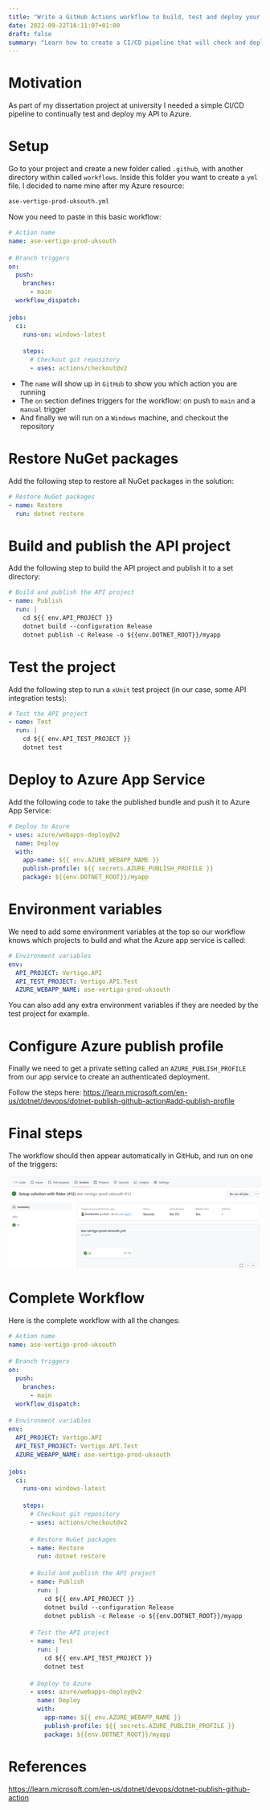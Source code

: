 ```yaml
---
title: "Write a GitHub Actions workflow to build, test and deploy your .NET 6 API to Azure App Service"
date: 2022-09-22T16:11:07+01:00
draft: false
summary: "Learn how to create a CI/CD pipeline that will check and deploy your changes everytime you push to main"
---
```


# Motivation

As part of my dissertation project at university I needed a simple CI/CD pipeline to continually test and deploy my API to Azure.

# Setup

Go to your project and create a new folder called `.github`, with another directory within called `workflows`. Inside this folder you want to create a `yml` file. I decided to name mine after my Azure resource:

```cmd
ase-vertigo-prod-uksouth.yml
```

Now you need to paste in this basic workflow:

```yml
# Action name
name: ase-vertigo-prod-uksouth

# Branch triggers
on:
  push:
    branches:
      - main
  workflow_dispatch:

jobs:
  ci:
    runs-on: windows-latest

    steps:
      # Checkout git repository
      - uses: actions/checkout@v2
```

- The `name` will show up in `GitHub` to show you which action you are running
- The `on` section defines triggers for the workflow: on push to `main` and a `manual` trigger
- And finally we will run on a `Windows` machine, and checkout the repository

# Restore NuGet packages

Add the following step to restore all NuGet packages in the solution:

```yml
# Restore NuGet packages
- name: Restore
  run: dotnet restore
```

# Build and publish the API project

Add the following step to build the API project and publish it to a set directory:

```yml
# Build and publish the API project
- name: Publish
  run: |
    cd ${{ env.API_PROJECT }}
    dotnet build --configuration Release
    dotnet publish -c Release -o ${{env.DOTNET_ROOT}}/myapp
```

# Test the project

Add the following step to run a `xUnit` test project (in our case, some API integration tests):

```yml
# Test the API project
- name: Test
  run: |
    cd ${{ env.API_TEST_PROJECT }}
    dotnet test
```

# Deploy to Azure App Service

Add the following code to take the published bundle and push it to Azure App Service:

```yml
# Deploy to Azure
- uses: azure/webapps-deploy@v2
  name: Deploy
  with:
    app-name: ${{ env.AZURE_WEBAPP_NAME }}
    publish-profile: ${{ secrets.AZURE_PUBLISH_PROFILE }}
    package: ${{env.DOTNET_ROOT}}/myapp
```

# Environment variables

We need to add some environment variables at the top so our workflow knows which projects to build and what the Azure app service is called:

```yml
# Environment variables
env:
  API_PROJECT: Vertigo.API
  API_TEST_PROJECT: Vertigo.API.Test
  AZURE_WEBAPP_NAME: ase-vertigo-prod-uksouth
```

You can also add any extra environment variables if they are needed by the test project for example.

# Configure Azure publish profile

Finally we need to get a private setting called an `AZURE_PUBLISH_PROFILE` from our app service to create an authenticated deployment.

Follow the steps here: https://learn.microsoft.com/en-us/dotnet/devops/dotnet-publish-github-action#add-publish-profile

# Final steps

The workflow should then appear automatically in GitHub, and run on one of the triggers:

![GitHub Actions](/images/github-actions.png)

# Complete Workflow

Here is the complete workflow with all the changes:

```yml
# Action name
name: ase-vertigo-prod-uksouth

# Branch triggers
on:
  push:
    branches:
      - main
  workflow_dispatch:

# Environment variables
env:
  API_PROJECT: Vertigo.API
  API_TEST_PROJECT: Vertigo.API.Test
  AZURE_WEBAPP_NAME: ase-vertigo-prod-uksouth

jobs:
  ci:
    runs-on: windows-latest

    steps:
      # Checkout git repository
      - uses: actions/checkout@v2

      # Restore NuGet packages
      - name: Restore
        run: dotnet restore

      # Build and publish the API project
      - name: Publish
        run: |
          cd ${{ env.API_PROJECT }}
          dotnet build --configuration Release
          dotnet publish -c Release -o ${{env.DOTNET_ROOT}}/myapp

      # Test the API project
      - name: Test
        run: |
          cd ${{ env.API_TEST_PROJECT }}
          dotnet test

      # Deploy to Azure
      - uses: azure/webapps-deploy@v2
        name: Deploy
        with:
          app-name: ${{ env.AZURE_WEBAPP_NAME }}
          publish-profile: ${{ secrets.AZURE_PUBLISH_PROFILE }}
          package: ${{env.DOTNET_ROOT}}/myapp
```

# References

https://learn.microsoft.com/en-us/dotnet/devops/dotnet-publish-github-action
